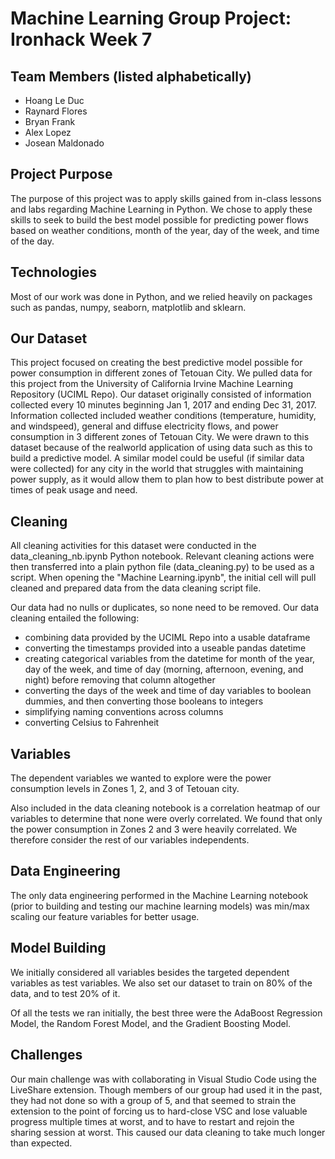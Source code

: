 # Machine Learning Group Project: Ironhack Week 7

## Team Members (listed alphabetically)

- Hoang Le Duc
- Raynard Flores
- Bryan Frank
- Alex Lopez
- Josean Maldonado

## Project Purpose

The purpose of this project was to apply skills gained from in-class lessons and labs regarding Machine Learning in Python. We chose to apply these skills to seek to build the best model possible for predicting power flows based on weather conditions, month of the year, day of the week, and time of the day. 

## Technologies

Most of our work was done in Python, and we relied heavily on packages such as pandas, numpy, seaborn, matplotlib and sklearn. 

## Our Dataset

This project focused on creating the best predictive model possible for power consumption in different zones of Tetouan City. We pulled data for this project from the University of California Irvine Machine Learning Repository (UCIML Repo). Our dataset originally consisted of information collected every 10 minutes beginning Jan 1, 2017 and ending Dec 31, 2017. Information collected included weather conditions (temperature, humidity, and windspeed), general and diffuse electricity flows, and power consumption in 3 different zones of Tetouan City. We were drawn to this dataset because of the realworld application of using data such as this to build a predictive model. A similar model could be useful (if similar data were collected) for any city in the world that struggles with maintaining power supply, as it would allow them to plan how to best distribute power at times of peak usage and need. 

## Cleaning 

All cleaning activities for this dataset were conducted in the data_cleaning_nb.ipynb Python notebook. Relevant cleaning actions were then transferred into a plain python file (data_cleaning.py) to be used as a script. When opening the "Machine Learning.ipynb", the initial cell will pull cleaned and prepared data from the data cleaning script file. 

Our data had no nulls or duplicates, so none need to be removed. Our data cleaning entailed the following:
- combining data provided by the UCIML Repo into a usable dataframe
- converting the timestamps provided into a useable pandas datetime
- creating categorical variables from the datetime for month of the year, day of the week, and time of day (morning, afternoon, evening, and night) before removing that column altogether
- converting the days of the week and time of day variables to boolean dummies, and then converting those booleans to integers
- simplifying naming conventions across columns
- converting Celsius to Fahrenheit

## Variables

The dependent variables we wanted to explore were the power consumption levels in Zones 1, 2, and 3 of Tetouan city.

Also included in the data cleaning notebook is a correlation heatmap of our variables to determine that none were overly correlated. We found that only the power consumption in Zones 2 and 3 were heavily correlated. We therefore consider the rest of our variables independents. 

## Data Engineering

The only data engineering performed in the Machine Learning notebook (prior to building and testing our machine learning models) was min/max scaling our feature variables for better usage.

## Model Building

We initially considered all variables besides the targeted dependent variables as test variables. We also set our dataset to train on 80% of the data, and to test 20% of it. 

Of all the tests we ran initially, the best three were the AdaBoost Regression Model, the Random Forest Model, and the Gradient Boosting Model. 

## Challenges

Our main challenge was with collaborating in Visual Studio Code using the LiveShare extension. Though members of our group had used it in the past, they had not done so with a group of 5, and that seemed to strain the extension to the point of forcing us to hard-close VSC and lose valuable progress multiple times at worst, and to have to restart and rejoin the sharing session at worst. This caused our data cleaning to take much longer than expected.

